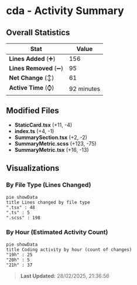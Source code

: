 # cda - Activity Summary 

## Overall Statistics

| Stat                   | Value                                                             |
| ---------------------- | ----------------------------------------------------------------- |
| **Lines Added** (➕)   | 156                                          |
| **Lines Removed** (➖) | 95                                        |
| **Net Change** (↕)    | 61                |
| **Active Time** (⌚)   | 92 minutes |


## Modified Files
- **StaticCard.tsx** (+11, -4)
- **index.ts** (+4, -1)
- **SummarySection.tsx** (+2, -2)
- **SummaryMetric.scss** (+123, -75)
- **SummaryMetric.tsx** (+16, -13)

## Visualizations

### By File Type (Lines Changed)

```mermaid
pie showData
title Lines changed by file type
".tsx" : 48
".ts" : 5
".scss" : 198
```

### By Hour (Estimated Activity Count)

```mermaid
pie showData
title Coding activity by hour (count of changes)
"19h" : 25
"20h" : 5
"21h" : 37
```


> **Last Updated:** 28/02/2025, 21:36:56